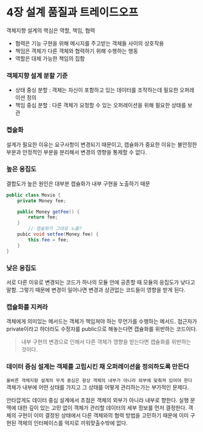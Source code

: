 # 4장 설계 품질과 트레이드오프

객체지향 설계의 핵심은 역할, 책임, 협력

- 협력은 기능 구현을 위해 메시지를 주고받는 객체들 사이의 상호작용
- 책임은 객체가 다른 객체와 협력하기 위해 수행하는 행동
- 역할은 대체 가능한 책임의 집함

### 객체지향 설계 분할 기준

- 상태 중싱 분할 : 객체는 자신이 포함하고 있는 데이터를 조작하는데 필요한 오퍼레이션 정의
- 책임 중심 분할 : 다른 객체가 요청할 수 있는 오퍼레이션을 위해 필요한 상태를 보관

### 켑술화

설계가 필요한 이유는 요구사항이 변경되기 때문이고, 캡슐화가 중요한 이유는 불안정한 부분과 안정적인 부분을 분리해서 변경의 영향을 통제할 수 없다.

### 높은 응집도

결합도가 높은 원인은 대부분 캡슐화가 내부 구현을 노출하기 때문

```java
public class Movie {
    private Money fee;

    public Money getFee() {
        return fee;
    }
		// 캡슐화가 그대로 노출?
    pubic void setfee(Money fee) {
        this.fee = fee;
    }
}
```

### 낮은 응집도

서로 다른 이유로 변경되는 코드가 하나의 모듈 안에 공존할 때 모듈의 응집도가 낮다고 말함. 그렇기 때문에 변경이 일어나면 변경과 상관없는 코드들이 영향을 받게 된다.

### 캡슐화를 지켜라

객체에게 의미있는 메서드는 객체가 책임져야 하는 무언가를 수행하는 메서드. 접근자가 private이라고 하더라도 수정자를 public으로 해놓는다면 캡슐화를 위반하는 코드이다.

> 내부 구현의 변경으로 인해서 다른 객체가 영향을 받는다면 캡슐화를 위반하는 것이다.
> 

### 데이터 중심 설계는 객체를 고립시킨 채 오퍼레이션을 정의하도록 만든다

`올바른 객체지향 설계의 무게 중심은 항상 객체의 내부가 아니라 외부에 맞춰져 있어야 한다` 객체가 내부에 어떤 상태를 가지고 그 상태를 어떻게 관리하는가는 부가적인 문제다.

안타깝게도 데이터 중심 설계에서 초점은 객체의 외부가 아니라 내부로 향한다. 실행 문맥에 대한 깊이 있는 고민 없이 객체가 관리할 데이터의 세부 정보를 먼저 결정한다. 객체의 구현이 이미 결정된 상태에서 다른 객체와의 협력 방법을 고민하기 때문에 이미 구현된 객체의 인터페이스를 억지로 끼워맞출수밖에 없다.